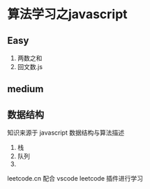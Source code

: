# 算法学习之javascript


## Easy
1. 两数之和
9. 回文数.js

## medium

## 数据结构

知识来源于 javascript 数据结构与算法描述

1. 栈
2. 队列
3. 


leetcode.cn 配合 vscode leetcode 插件进行学习
